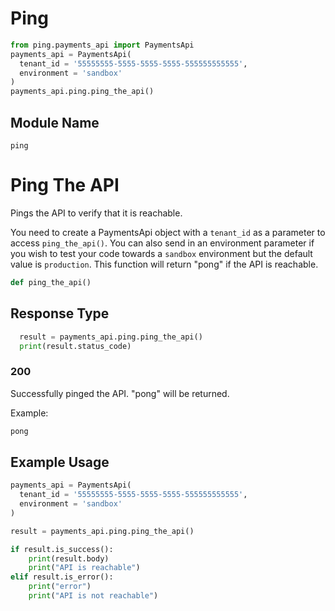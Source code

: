 # Ping

```python
from ping.payments_api import PaymentsApi
payments_api = PaymentsApi(
  tenant_id = '55555555-5555-5555-5555-555555555555',
  environment = 'sandbox'
)
payments_api.ping.ping_the_api()
```

## Module Name

`ping`

# Ping The API

Pings the API to verify that it is reachable.

You need to create a PaymentsApi object with a `tenant_id` as a parameter to access `ping_the_api()`. You can also send in an environment parameter if you wish to test your code towards a `sandbox` environment but the default value is `production`. This function will return "pong" if the API is reachable.

```python
def ping_the_api()
```

## Response Type

```python
  result = payments_api.ping.ping_the_api()
  print(result.status_code)
```

### 200

Successfully pinged the API. "pong" will be returned.

Example:

```python
pong
```

## Example Usage

```python
payments_api = PaymentsApi(
  tenant_id = '55555555-5555-5555-5555-555555555555',
  environment = 'sandbox'
)

result = payments_api.ping.ping_the_api()

if result.is_success():
    print(result.body)
    print("API is reachable")
elif result.is_error():
    print("error")
    print("API is not reachable")
```
